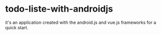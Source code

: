 # todo-liste-with-androidjs
it's an application created with the android.js and vue.js frameworks for a quick start.
